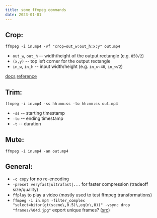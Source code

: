 ```yaml
---
title: some ffmpeg commands
date: 2023-01-01
---
```


## Crop:
```
ffmpeg -i in.mp4 -vf "crop=out_w:out_h:x:y" out.mp4
```

- `out_w`, `out_h` -- width/height of the output rectangle (e.g. `850/2`)
- `(x,y)` -- top left corner for the output rectangle
- `in_w`, `in_h` -- input width/height (e.g. `in_w-40`, `in_w/2`)

[docs](https://ffmpeg.org/ffmpeg-filters.html#crop) [reference](https://video.stackexchange.com/questions/4563/how-can-i-crop-a-video-with-ffmpeg)

## Trim:
```
ffmpeg -i in.mp4 -ss hh:mm:ss -to hh:mm:ss out.mp4
```
- `-ss` -- starting timestamp
- `-to` -- ending timestamp
- `-t` -- duration

## Mute:
```
ffmpeg -i in.mp4 -an out.mp4
```

## General:
- `-c copy` for no re-encoding
- `-preset veryfast|ultrafast|...` for faster compression (tradeoff size/quality)
- `ffplay` to play a video (mostly used to test ffmpeg transformations)
- `ffmpeg -i in.mp4 -filter_complex "select=bitor(gt(scene\,0.5)\,eq(n\,0))" -vsync drop "frames/%04d.jpg"` export unique frames? ([src](https://superuser.com/a/1785999))

<style>
h2 + div > .highlight > pre,
h2 + ul
{margin-top: 0}
</style>
